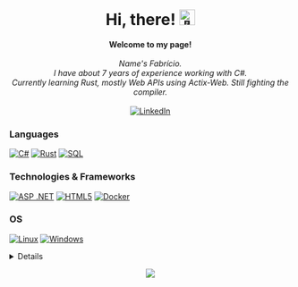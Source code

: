 <h1 align="center">Hi, there! <img src="https://github.com/fabrilsson/wervlad/assets/24524555/766d336d-b87d-44ba-807c-c51de2bc6b4d" width="28px" alt="👋"></h1>

<p align="center">
    <b>Welcome to my page!</b><br><br>
    <i>
        Name's Fabrício.<br>
        I have about 7 years of experience working with C#.<br>
        Currently learning Rust, mostly Web APIs using Actix-Web. Still fighting the compiler.<br>
    </i><br>
    <a href="https://br.linkedin.com/in/fabr%C3%ADcio-sperafico-sonego-02ab76174">
        <img src="https://img.shields.io/badge/LinkedIn-blue?style=flat-square&logo=linkedin" alt="LinkedIn">
    </a>
</p>

### Languages
[![C#](https://img.shields.io/badge/csharp-black?style=for-the-badge&logo=csharp)](https://github.com/fabrilsson)
[![Rust](https://img.shields.io/badge/rust-black?style=for-the-badge&logo=rust)](https://github.com/fabrilsson)
[![SQL](https://img.shields.io/badge/sql-black?style=for-the-badge&logo=mysql)](https://github.com/fabrilsson)

### Technologies & Frameworks
[![ASP .NET](https://img.shields.io/badge/.net-black?style=for-the-badge&logo=.net)](https://github.com/fabrilsson)
[![HTML5](https://img.shields.io/badge/html5-black?style=for-the-badge&logo=html5)](https://hub.docker.com/u/fabrilsson)
[![Docker](https://img.shields.io/badge/docker-black?style=for-the-badge&logo=docker)](https://hub.docker.com/u/fabrilsson)

### OS
[![Linux](https://img.shields.io/badge/linux-black?style=for-the-badge&logo=Linux)](https://github.com/fabrilsson)
[![Windows](https://img.shields.io/badge/Windows-black?style=for-the-badge&logo=Windows)](https://github.com/fabrilsson)

<details>
<p align="center">
  <a href="https://github.com/fabrilsson">
    <img src="http://github-profile-summary-cards.vercel.app/api/cards/profile-details?username=fabrilsson&theme=transparent" />
  </a>
  <a href="https://github.com/fabrilsson">
    <img src="https://github-readme-streak-stats.herokuapp.com/?user=fabrilsson&hide_border=true&card_width=338&theme=transparent" />
  </a>
  <a href="https://github.com/fabrilsson">
    <img src="http://github-profile-summary-cards.vercel.app/api/cards/stats?username=fabrilsson&theme=transparent" />
  </a>
  <a href="https://github.com/fabrilsson">
    <img src="https://github-readme-stats.vercel.app/api/top-langs/?username=fabrilsson&langs_count=5" />
  </a>
</p>
</details>

<p align="center">
  <a href="https://github.com/fabrilsson">
    <img src="https://komarev.com/ghpvc/?username=fabrilsson&color=blue&style=flat)" />
  </a>
</p>


<!--
- 🔭 I’m currently working on ...
- 🌱 I’m currently learning ...
- 👯 I’m looking to collaborate on ...
- 🤔 I’m looking for help with ...
- 💬 Ask me about ...
- 📫 How to reach me: ...
- 😄 Pronouns: ...
- ⚡ Fun fact: ...
-->
